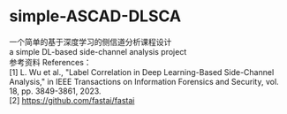 # simple-ASCAD-DLSCA
一个简单的基于深度学习的侧信道分析课程设计  
a simple DL-based side-channel analysis project  
参考资料 References：  
[1] L. Wu et al., "Label Correlation in Deep Learning-Based Side-Channel Analysis," in IEEE Transactions on Information Forensics and Security, vol. 18, pp. 3849-3861, 2023.  
[2] https://github.com/fastai/fastai  

